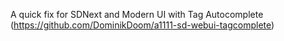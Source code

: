A quick fix for SDNext and Modern UI with Tag Autocomplete (https://github.com/DominikDoom/a1111-sd-webui-tagcomplete)
